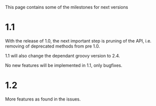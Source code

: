 This page contains some of the milestones for next versions

# 1.1
With the release of 1.0, the next important step is pruning of the API,
i.e. removing of deprecated methods from pre 1.0.

1.1 will also change the dependant groovy version to 2.4.

No new features will be implemented in 1.1, only bugfixes.

# 1.2
More features as found in the issues.

